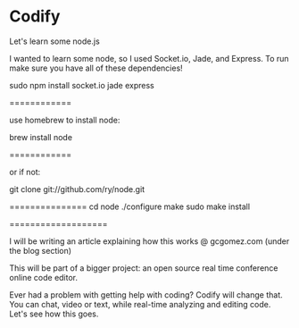Codify
============

Let's learn some node.js

I wanted to learn some node, so I used Socket.io, Jade, and Express. To run make sure you have all of these dependencies!


sudo npm install socket.io jade express

============

use homebrew to install node:


brew install node

============

or if not:

git clone git://github.com/ry/node.git

===============
cd node
./configure
make
sudo make install




===================


I will be writing an article explaining how this works @ gcgomez.com (under the blog section)

This will be part of a bigger project: an open source real time conference online code editor.

Ever had a problem with getting help with coding? Codify will change that. You can chat, video or text,
while real-time analyzing and editing code. Let's see how this goes.


